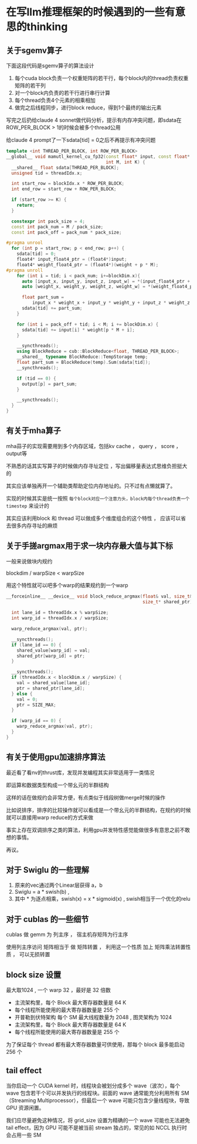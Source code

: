 # 在写llm推理框架的时候遇到的一些有意思的thinking

## 关于sgemv算子

下面这段代码是sgemv算子的算法设计

1. 每个cuda block负责一个权重矩阵的若干行，每个block内的thread负责权重矩阵的若干列
2. 对一个block内负责的若干行进行串行计算
3. 每个thread负责4个元素的相乘相加
4. 做完之后线程同步，进行block reduce，得到1个最终的输出元素

写完之后扔给claude 4 sonnet做代码分析，提示有内存冲突问题，即sdata在ROW_PER_BLOCK > 1的时候会被多个thread公用

给claude 4 prompt了一下sdata[tid] = 0之后不再提示有冲突问题

```cpp
template <int THREAD_PER_BLOCK, int ROW_PER_BLOCK>
__global__ void mamutl_kernel_cu_fp32(const float* input, const float* weight, float* output,
                                      int M, int K) {
  __shared__ float sdata[THREAD_PER_BLOCK];
  unsigned tid = threadIdx.x;

  int start_row = blockIdx.x * ROW_PER_BLOCK;
  int end_row = start_row + ROW_PER_BLOCK;

  if (start_row >= K) {
    return;
  }

  constexpr int pack_size = 4;
  const int pack_num = M / pack_size;
  const int pack_off = pack_num * pack_size;

#pragma unrool
  for (int p = start_row; p < end_row; p++) {
    sdata[tid] = 0;
    float4* input_float4_ptr = (float4*)input;
    float4* weight_float4_ptr = (float4*)(weight + p * M);
#pragma unroll
    for (int i = tid; i < pack_num; i+=blockDim.x){
      auto [input_x, input_y, input_z, input_w] = *(input_float4_ptr + i);
      auto [weight_x, weight_y, weight_z, weight_w] = *(weight_float4_ptr + i);

      float part_sum =
          input_x * weight_x + input_y * weight_y + input_z * weight_z + input_w * weight_w;
      sdata[tid] += part_sum;
    }

    for (int i = pack_off + tid; i < M; i += blockDim.x) {
      sdata[tid] += input[i] * weight[p * M + i];
    }

    __syncthreads();
    using BlockReduce = cub::BlockReduce<float, THREAD_PER_BLOCK>;
    __shared__ typename BlockReduce::TempStorage temp;
    float part_sum = BlockReduce(temp).Sum(sdata[tid]);
    __syncthreads();

    if (tid == 0) {
      output[p] = part_sum;
    }

    __syncthreads();
  }
}
```

## 有关于mha算子

mha蒜子的实现需要用到多个内存区域，包括kv cache ， query ， score ， output等

不熟悉的话其实写算子的时候做内存寻址定位 ，写出偏移量表达式思维负担挺大的

其实应该单独再开一个辅助类帮助定位内存地址的。只不过有点懒就算了。

实现的时候其实是统一按照 `每个block对应一个注意力头，block内每个thread负责一个timestep` 来设计的

其实应该利用block 和 thread 可以做成多个维度组合的这个特性 ， 应该可以省去很多内存寻址的麻烦

## 关于手搓argmax用于求一块内存最大值与其下标

一般来说做块内规约

blockdim / warpSize < warpSize

用这个特性就可以吧多个warp的结果规约到一个warp

```cpp
__forceinline__ __device__ void block_reduce_argmax(float& val, size_t& ptr, float* shared_value,
                                                    size_t* shared_ptr) {
  
  int lane_id = threadIdx.x % warpSize;
  int warp_id = threadIdx.x / warpSize;

  warp_reduce_argmax(val, ptr);

  __syncthreads();
  if (lane_id == 0) {
    shared_value[warp_id] = val;
    shared_ptr[warp_id] = ptr;
  }

  __syncthreads();
  if (threadIdx.x < blockDim.x / warpSize) {
    val = shared_value[lane_id];
    ptr = shared_ptr[lane_id];
  } else {
    val = 0;
    ptr = SIZE_MAX;
  }

  if (warp_id == 0) {
    warp_reduce_argmax(val, ptr);
  }
}
```

## 有关于使用gpu加速排序算法

最近看了看nv的thrust库，发现并发编程其实非常适用于一类情况

即运算和数据类型构成一个带幺元的半群结构

这样的话在做规约会非常方便，有点类似于线段树做merge时候的操作

比如说排序，排序的比较操作就可以看成是一个带幺元的半群结构，在规约的时候就可以直接用warp reduce的方式来做

事实上存在双调排序之类的算法，利用gpu并发特性感觉能做很多有意思之前不敢想的事情。

再议。

## 对于 Swiglu 的一些理解

1. 原来的vec通过两个Linear层获得 a，b
2. Swiglu = a * swish(b) , 
3. 其中 * 为逐点相乘，swish(x) = x * sigmoid(x) , swish相当于一个优化的relu

## 对于 cublas 的一些细节

cublas 做 gemm 为 列主序 ， 宿主机存矩阵为行主序

使用列主序访问 矩阵相当于 做 矩阵转置 ， 利用这一个性质 加上 矩阵乘法转置性质 ， 可以无损转置

## block size 设置

 最大取1024 , 一个 warp 32 ，最好是 32 倍数

- 主流架构里，每个 Block 最大寄存器数量是 64 K
- 每个线程所能使用的最大寄存器数量是 255 个
- 开普勒到伏特架构 每个 SM 最大线程数量为 2048 , 图灵架构为 1024
- 主流架构里，每个 Block 最大寄存器数量是 64 K
- 每个线程所能使用的最大寄存器数量是 255 个

为了保证每个 thread 都有最大寄存器数量可供使用，那每个 block 最多能启动 256 个

## tail effect

当你启动一个 CUDA kernel 时，线程块会被划分成多个 wave（波次），每个 wave 包含若干个可以并发执行的线程块。前面的 wave 通常能充分利用所有 SM（Streaming Multiprocessor），但最后一个 wave 可能只包含少量线程块，导致 GPU 资源闲置。

我们应尽量避免这种情况，将 grid_size 设置为精确的一个 wave 可能也无法避免 tail effect，因为 GPU 可能不是被当前 stream 独占的，常见的如 NCCL 执行时会占用一些 SM

